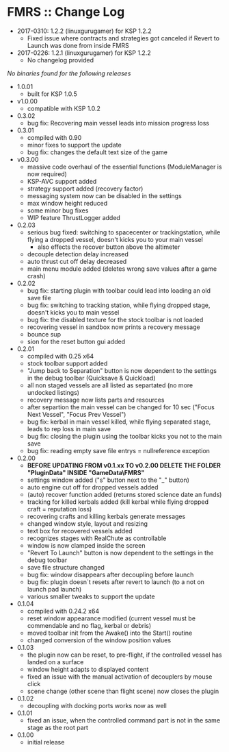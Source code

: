 # FMRS :: Change Log

* 2017-0310: 1.2.2 (linuxgurugamer) for KSP 1.2.2
	+ Fixed issue where contracts and strategies got canceled if Revert to Launch was done from inside FMRS 
* 2017-0226: 1.2.1 (linuxgurugamer) for KSP 1.2.2
	+ No changelog provided 

*No binaries found for the following releases*

* 1.0.01
	+ built for KSP 1.0.5
* v1.0.00
	+ compatible with KSP 1.0.2
* 0.3.02
	+ bug fix: Recovering main vessel leads into mission progress loss
* 0.3.01
	+ compiled with 0.90
	+ minor fixes to support the update
	+ bug fix: changes the default text size of the game
* v0.3.00
	+ massive code overhaul of the essential functions (ModuleManager is now required)
	+ KSP-AVC support added
	+ strategy support added (recovery factor)
	+ messaging system now can be disabled in the settings
	+ max window height reduced
	+ some minor bug fixes
	+ WIP feature ThrustLogger added
* 0.2.03
	+ serious bug fixed:	switching to spacecenter or trackingstation, while flying a dropped vessel, doesn't kicks you to your main vessel
		- also effects the recover button above the altimeter
	+ decouple detection delay increased
	+ auto thrust cut off delay decreased
	+ main menu module added (deletes wrong save values after a game crash)
* 0.2.02
	+ bug fix: starting plugin with toolbar could lead into loading an old save file
	+ bug fix: switching to tracking station, while flying dropped stage, doesn't kicks you to main vessel
	+ bug fix: the disabled texture for the stock toolbar is not loaded
	+ recovering vessel in sandbox now prints a recovery message
	+ bounce sup
	+ sion for the reset button gui added
* 0.2.01
	+ compiled with 0.25 x64
	+ stock toolbar support added
	+ "Jump back to Separation" button is now dependent to the settings in the debug toolbar (Quicksave & Quickload)
	+ all non staged vessels are all listed as separtated (no more undocked listings)
	+ recovery message now lists parts and resources
	+ after separtion the main vessel can be changed for 10 sec ("Focus Next Vessel", "Focus Prev Vessel")
	+ bug fix: kerbal in main vessel killed, while flying separated stage, leads to rep loss in main save
	+ bug fix: closing the plugin using the toolbar kicks you not to the main save
	+ bug fix: reading empty save file entrys = nullreference exception
* 0.2.00
	+ **BEFORE UPDATING FROM v0.1.xx TO v0.2.00 DELETE THE FOLDER "PluginData" INSIDE "GameData\FMRS"**
	+ settings window added ("s" button next to the "_" button)
	+ auto engine cut off for dropped vessels added
	+ (auto) recover function added (returns stored science date an funds)
	+ tracking for killed kerbals added (kill kerbal while flying dropped craft = reputation loss)
	+ recovering crafts and killing kerbals generate messages
	+ changed window style, layout and resizing
	+ text box for recovered vessels added
	+ recognizes stages with RealChute as controllable
	+ window is now clamped inside the screen
	+ "Revert To Launch" button is now dependent to the settings in the debug toolbar
	+ save file structure changed
	+ bug fix: window disappears after decoupling before launch
	+ bug fix: plugin doesn´t resets after revert to launch (to a not on launch pad launch)
	+ various smaller tweaks to support the update
* 0.1.04
	+ compiled with 0.24.2 x64
	+ reset window appearance modified (current vessel must be commendable and no flag, kerbal or debris)
	+ moved toolbar init from the Awake() into the Start() routine
	+ changed conversion of the window position values
* 0.1.03
	+ the plugin now can be reset, to pre-flight, if the controlled vessel has landed on a surface
	+ window height adapts to displayed content
	+ fixed an issue with the manual activation of decouplers by mouse click
	+ scene change (other scene than flight scene) now closes the plugin
* 0.1.02
	+ decoupling with docking ports works now as well
* 0.1.01
	+ fixed an issue, when the controlled command part is not in the same stage as the root part
* 0.1.00
	+ initial release
